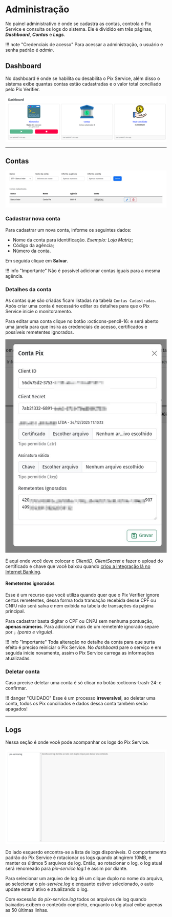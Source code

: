 # **Administração**

No painel administrativo é onde se cadastra as contas, controla o Pix Service e consulta os logs do sistema. Ele é dividido em três páginas, _**Dashboard**_, _**Contas**_ e _**Logs**_. 

!!! note "Credenciais de acesso"
    Para acessar a administração, o usuário e senha padrão é _admin_. 

## **Dashboard**

No dashboard é onde se habilita ou desabilita o Pix Service, além disso o sistema exibe quantas contas estão cadastradas e o valor total conciliado pelo Pix Verifier.

!["Dashboard"](../img/pv-admin-dashboard.png "Dashboard")

---

## **Contas**

!["Tela de contas"](../img/pv-admin-account-creation.png "Tela de contas")

### Cadastrar nova conta

Para cadastrar um nova conta, informe os seguintes dados:

- Nome da conta para identificação. _Exemplo: Loja Matriz_;
- Código da agência;
- Número da conta.

Em seguida clique em **Salvar**.

!!! info "Importante"
    Não é possível adicionar contas iguais para a mesma agência.

### Detalhes da conta

As contas que são criadas ficam listadas na tabela `Contas Cadastradas`. Após criar uma conta é necessário editar os detalhes para que o Pix Service inicie o monitoramento.

Para editar uma conta clique no botão :octicons-pencil-16: e será aberto uma janela para que insira as credenciais de acesso, certificados e possíveis remetentes ignorados.

!["Detalhe da conta"](../img/pv-admin-account-detail.png "Detalhe da conta")

É aqui onde você deve colocar o _ClientID_, _ClientSecret_ e fazer o upload do certificado e chave que você baixou quando [criou a integração lá no Internet Banking](../banks/inter.md).

#### Remetentes ignorados

Esse é um recurso que você utiliza quando quer que o Pix Verifier ignore certos remetentes, dessa forma toda transação recebida desse CPF ou CNPJ não será salva e nem exibida na tabela de transações da página principal. 

Para cadastrar basta digitar o CPF ou CNPJ sem nenhuma pontuação, **apenas números**. Para adicionar mais de um remetente ignorado separe por `;` _(ponto e vírgula)_.

!!! info "Importante"
    Toda alteração no detalhe da conta para que surta efeito é preciso reiniciar o Pix Service. No _dashboard_ pare o serviço e em seguida inicie novamente, assim o Pix Service carrega as informações atualizadas.

### Deletar conta

Caso precise deletar uma conta é só clicar no botão :octicons-trash-24: e confirmar.

!!! danger "CUIDADO"
    Esse é um processo **irreversível**, ao deletar uma conta, todos os Pix conciliados e dados dessa conta também serão apagados!

---

## **Logs**

Nessa seção é onde você pode acompanhar os logs do Pix Service.

!["Logs"](../img/pv-admin-logs.png "Logs")

Do lado esquerdo encontra-se a lista de logs disponíveis. O comportamento padrão do Pix Service é rotacionar os logs quando atingirem 10MB, e manter os últimos 5 arquivos de log. Então, ao rotacionar o log, o log atual será renomeado para _pix-service.log.1_ e assim por diante. 

Para selecionar um arquivo de log dê um clique duplo no nome do arquivo, ao selecionar o _pix-service.log_ e enquanto estiver selecionado, o auto update estará ativo e atualizando o log.

Com excessão do _pix-service.log_ todos os arquivos de log quando baixados exibem o conteúdo completo, enquanto o log atual exibe apenas as 50 últimas linhas.